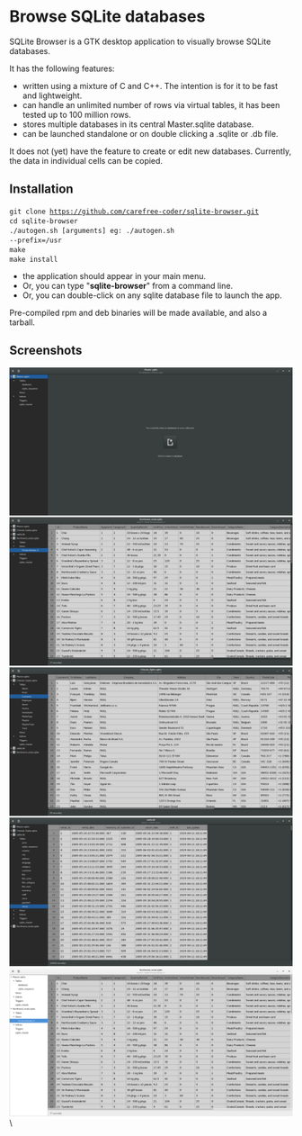 
Browse SQLite databases
=======================

SQLite Browser is a GTK desktop application to visually browse SQLite databases.

It has the following features:

 - written using a mixture of C and C++. The intention is for it to be fast and lightweight.
 - can handle an unlimited number of rows via virtual tables, it has been tested up to 100 million rows.
 - stores multiple databases in its central Master.sqlite database.
 - can be launched standalone or on double clicking a .sqlite or .db file.

It does not (yet) have the feature to create or edit new databases. Currently, the data in individual cells can be copied.



Installation
------------
<code>git clone https://github.com/carefree-coder/sqlite-browser.git</code>  
<code>cd sqlite-browser</code>  
<code>./autogen.sh [arguments]       eg: ./autogen.sh --prefix=/usr</code>  
<code>make</code>  
<code>make install</code>  


- the application should appear in your main menu.
- Or, you can type "<b>sqlite-browser</b>" from a command line.
- Or, you can double-click on any sqlite database file to launch the app.


Pre-compiled rpm and deb binaries will be made available, and also a tarball.

Screenshots
-----------
![Landing Page](screenshots/landing_page.png "Landing Page")  \
![Northwind](screenshots/northwind_sqlite.png "Northwind")  \
![International Characters](screenshots/international_characters_.png "International Characters")  \
![Sakila db](screenshots/sakila_db.png "Sakila db")  \
![Adwaita Light](screenshots/adwaita_light.png  "Adwaita Light")  \




